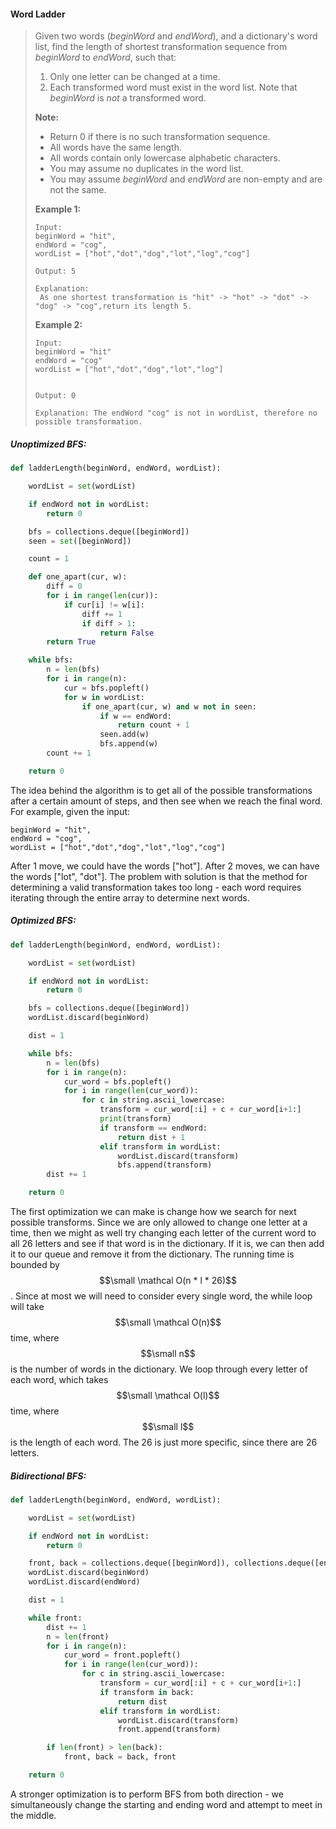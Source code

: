 #### Word Ladder

> Given two words \(_beginWord_ and _endWord_\), and a dictionary's word list, find the length of shortest transformation sequence from _beginWord_ to _endWord_, such that:
>
> 1. Only one letter can be changed at a time.
> 2. Each transformed word must exist in the word list. Note that _beginWord_ is _not_ a transformed word.
>
> **Note:**
>
> * Return 0 if there is no such transformation sequence.
> * All words have the same length.
> * All words contain only lowercase alphabetic characters.
> * You may assume no duplicates in the word list.
> * You may assume _beginWord_ and _endWord_ are non-empty and are not the same.
>
> **Example 1:**
>
> ```
> Input:
> beginWord = "hit",
> endWord = "cog",
> wordList = ["hot","dot","dog","lot","log","cog"]
>
> Output: 5
>
> Explanation:
>  As one shortest transformation is "hit" -> "hot" -> "dot" -> "dog" -> "cog",return its length 5.
> ```
>
> **Example 2:**
>
> ```
> Input:
> beginWord = "hit"
> endWord = "cog"
> wordList = ["hot","dot","dog","lot","log"]
>
>
> Output: 0
>
> Explanation: The endWord "cog" is not in wordList, therefore no possible transformation.
> ```

##### Unoptimized BFS:

```py
def ladderLength(beginWord, endWord, wordList):

    wordList = set(wordList)

    if endWord not in wordList:
        return 0

    bfs = collections.deque([beginWord])
    seen = set([beginWord])

    count = 1

    def one_apart(cur, w):
        diff = 0
        for i in range(len(cur)):
            if cur[i] != w[i]:
                diff += 1
                if diff > 1:
                    return False
        return True

    while bfs:
        n = len(bfs)
        for i in range(n):
            cur = bfs.popleft()
            for w in wordList:
                if one_apart(cur, w) and w not in seen:
                    if w == endWord:
                        return count + 1
                    seen.add(w)
                    bfs.append(w)
        count += 1

    return 0
```

The idea behind the algorithm is to get all of the possible transformations after a certain amount of steps, and then see when we reach the final word. For example, given the input:

```
beginWord = "hit",
endWord = "cog",
wordList = ["hot","dot","dog","lot","log","cog"]
```

After 1 move, we could have the words \["hot"\]. After 2 moves, we can have the words \["lot", "dot"\]. The problem with solution is that the method for determining a valid transformation takes too long - each word requires iterating through the entire array to determine next words.

##### Optimized BFS:

```py
def ladderLength(beginWord, endWord, wordList):

    wordList = set(wordList)

    if endWord not in wordList:
        return 0

    bfs = collections.deque([beginWord])
    wordList.discard(beginWord)

    dist = 1

    while bfs:
        n = len(bfs)
        for i in range(n):
            cur_word = bfs.popleft()
            for i in range(len(cur_word)):
                for c in string.ascii_lowercase:
                    transform = cur_word[:i] + c + cur_word[i+1:]
                    print(transform)
                    if transform == endWord:
                        return dist + 1
                    elif transform in wordList:
                        wordList.discard(transform)
                        bfs.append(transform)
        dist += 1

    return 0
```

The first optimization we can make is change how we search for next possible transforms. Since we are only allowed to change one letter at a time, then we might as well try changing each letter of the current word to all 26 letters and see if that word is in the dictionary. If it is, we can then add it to our queue and remove it from the dictionary. The running time is bounded by $$\small \mathcal O(n * l * 26)$$. Since at most we will need to consider every single word, the while loop will take $$\small \mathcal O(n)$$ time, where $$\small n$$ is the number of words in the dictionary. We loop through every letter of each word, which takes $$\small \mathcal O(l)$$ time, where $$\small l$$ is the length of each word. The 26 is just more specific, since there are 26 letters.

##### Bidirectional BFS:

```py
def ladderLength(beginWord, endWord, wordList):

    wordList = set(wordList)

    if endWord not in wordList:
        return 0

    front, back = collections.deque([beginWord]), collections.deque([endWord])
    wordList.discard(beginWord)
    wordList.discard(endWord)

    dist = 1

    while front:
        dist += 1
        n = len(front)
        for i in range(n):
            cur_word = front.popleft()
            for i in range(len(cur_word)):
                for c in string.ascii_lowercase:
                    transform = cur_word[:i] + c + cur_word[i+1:]
                    if transform in back:
                        return dist
                    elif transform in wordList:
                        wordList.discard(transform)
                        front.append(transform)

        if len(front) > len(back):
            front, back = back, front

    return 0
```

A stronger optimization is to perform BFS from both direction - we simultaneously change the starting and ending word and attempt to meet in the middle.

